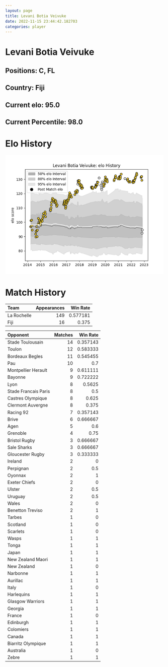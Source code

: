 ```yaml
---  
layout: page  
title: Levani Botia Veivuke  
date: 2022-11-15 23:44:42.182703  
categories: player  
---
```

# Levani Botia Veivuke

## Positions: C, FL

## Country: Fiji

## Current elo: 95.0

## Current Percentile: 98.0

# Elo History


![elo history](history_LevaniBotiaVeivuke.png)
# Match History


| Team        |   Appearances |   Win Rate |
|:------------|--------------:|-----------:|
| La Rochelle |           149 |   0.577181 |
| Fiji        |            16 |   0.375    |

| Opponent             |   Matches |   Win Rate |
|:---------------------|----------:|-----------:|
| Stade Toulousain     |        14 |   0.357143 |
| Toulon               |        12 |   0.583333 |
| Bordeaux Begles      |        11 |   0.545455 |
| Pau                  |        10 |   0.7      |
| Montpellier Herault  |         9 |   0.611111 |
| Bayonne              |         9 |   0.722222 |
| Lyon                 |         8 |   0.5625   |
| Stade Francais Paris |         8 |   0.5      |
| Castres Olympique    |         8 |   0.625    |
| Clermont Auvergne    |         8 |   0.375    |
| Racing 92            |         7 |   0.357143 |
| Brive                |         6 |   0.666667 |
| Agen                 |         5 |   0.6      |
| Grenoble             |         4 |   0.75     |
| Bristol Rugby        |         3 |   0.666667 |
| Sale Sharks          |         3 |   0.666667 |
| Gloucester Rugby     |         3 |   0.333333 |
| Ireland              |         2 |   0        |
| Perpignan            |         2 |   0.5      |
| Oyonnax              |         2 |   1        |
| Exeter Chiefs        |         2 |   0        |
| Ulster               |         2 |   0.5      |
| Uruguay              |         2 |   0.5      |
| Wales                |         2 |   0        |
| Benetton Treviso     |         2 |   1        |
| Tarbes               |         1 |   0        |
| Scotland             |         1 |   0        |
| Scarlets             |         1 |   0        |
| Wasps                |         1 |   1        |
| Tonga                |         1 |   1        |
| Japan                |         1 |   1        |
| New Zealand Maori    |         1 |   1        |
| New Zealand          |         1 |   0        |
| Narbonne             |         1 |   1        |
| Aurillac             |         1 |   1        |
| Italy                |         1 |   0        |
| Harlequins           |         1 |   1        |
| Glasgow Warriors     |         1 |   1        |
| Georgia              |         1 |   1        |
| France               |         1 |   0        |
| Edinburgh            |         1 |   1        |
| Colomiers            |         1 |   1        |
| Canada               |         1 |   1        |
| Biarritz Olympique   |         1 |   1        |
| Australia            |         1 |   0        |
| Zebre                |         1 |   1        |